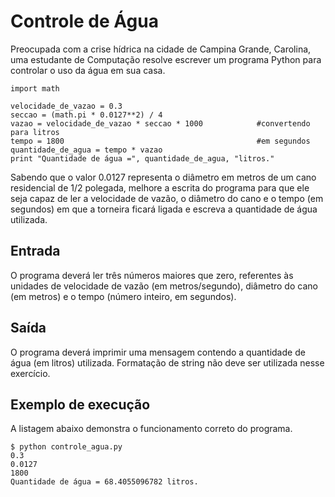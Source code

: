 # Controle de Água

Preocupada com a crise hídrica na cidade de Campina Grande, Carolina, uma estudante de Computação resolve escrever um 
programa Python para controlar o uso da água em sua casa.

```
import math

velocidade_de_vazao = 0.3
seccao = (math.pi * 0.0127**2) / 4
vazao = velocidade_de_vazao * seccao * 1000            #convertendo para litros
tempo = 1800                                           #em segundos
quantidade_de_agua = tempo * vazao
print "Quantidade de água =", quantidade_de_agua, "litros."
```

Sabendo que o valor 0.0127 representa o diâmetro em metros de um cano residencial de 1/2 polegada, melhore a escrita do
programa para que ele seja capaz de ler a velocidade de vazão, o diâmetro do cano e o tempo (em segundos) em que a 
torneira ficará ligada e escreva a quantidade de água utilizada.

## Entrada

O programa deverá ler três números maiores que zero, referentes às unidades de velocidade de vazão (em metros/segundo),
diâmetro do cano (em metros) e o tempo (número inteiro, em segundos).

## Saída
O programa deverá imprimir uma mensagem contendo a quantidade de água (em litros) utilizada. Formatação de string não 
deve ser utilizada nesse exercício.

## Exemplo de execução

A listagem abaixo demonstra o funcionamento correto do programa.

```
$ python controle_agua.py
0.3
0.0127
1800
Quantidade de água = 68.4055096782 litros.
```